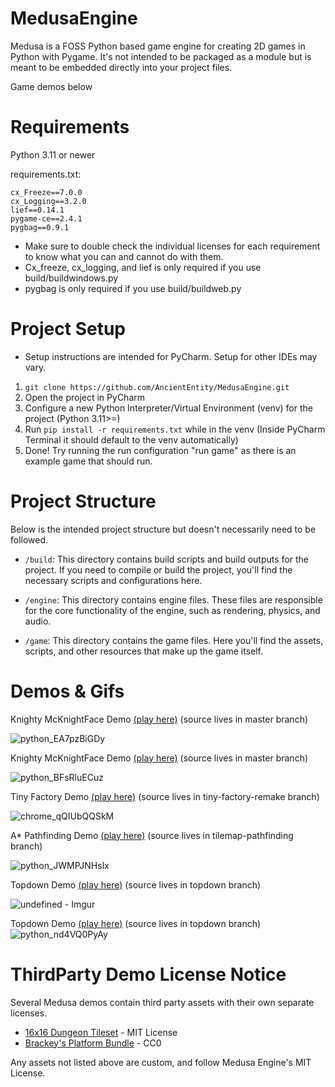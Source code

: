 # MedusaEngine

Medusa is a FOSS Python based game engine for creating 2D games in Python with Pygame. It's not intended to be packaged as a module but is meant to be embedded directly into your project files.

Game demos below

# Requirements
Python 3.11 or newer

requirements.txt: 
```
cx_Freeze==7.0.0
cx_Logging==3.2.0
lief==0.14.1
pygame-ce==2.4.1
pygbag==0.9.1  
```
- Make sure to double check the individual licenses for each requirement to know what you can and cannot do with them.
- Cx_freeze, cx_logging, and lief is only required if you use build/buildwindows.py
- pygbag is only required if you use build/buildweb.py

# Project Setup
- Setup instructions are intended for PyCharm. Setup for other IDEs may vary.

1. `git clone https://github.com/AncientEntity/MedusaEngine.git`
2. Open the project in PyCharm
3. Configure a new Python Interpreter/Virtual Environment (venv) for the project (Python 3.11>=)
4. Run `pip install -r requirements.txt` while in the venv (Inside PyCharm Terminal it should default to the venv automatically)
5. Done! Try running the run configuration "run game" as there is an example game that should run.

# Project Structure
Below is the intended project structure but doesn't necessarily need to be followed.
- `/build`: This directory contains build scripts and build outputs for the project. If you need to compile or build the project, you'll find the necessary scripts and configurations here.

- `/engine`: This directory contains engine files. These files are responsible for the core functionality of the engine, such as rendering, physics, and audio.

- `/game`: This directory contains the game files. Here you'll find the assets, scripts, and other resources that make up the game itself.

# Demos & Gifs

Knighty McKnightFace Demo [(play here)](https://anciententity.itch.io/knighty-mcknightyface) (source lives in master branch)

![python_EA7pzBiGDy](https://github.com/AncientEntity/MedusaEngine/assets/22735861/2d6d4a19-3c53-4a3e-b414-f3aecea981dd)

Knighty McKnightFace Demo [(play here)](https://anciententity.itch.io/knighty-mcknightyface) (source lives in master branch)

![python_BFsRluECuz](https://github.com/AncientEntity/MedusaEngine/assets/22735861/7ff670b8-0db8-4f6b-bd8f-63489d57ac3c)

Tiny Factory Demo [(play here)](https://anciententity.itch.io/tiny-factory-remastered) (source lives in tiny-factory-remake branch)

![chrome_qQIUbQQSkM](https://github.com/AncientEntity/MedusaEngine/assets/22735861/21df0074-4c44-4731-b59e-3c6df15cf031)

A* Pathfinding Demo [(play here)](https://anciententity.itch.io/medusa-astar-demo) (source lives in tilemap-pathfinding branch)

![python_JWMPJNHslx](https://github.com/user-attachments/assets/3a5f0afc-5813-4d55-9ef9-80f314c2cf8d)

Topdown Demo [(play here)](https://anciententity.itch.io/topdown-shooter-demo) (source lives in topdown branch)

![undefined - Imgur](https://github.com/user-attachments/assets/ed102781-46b1-4dcc-b0a6-10706a2b1545)

Topdown Demo [(play here)](https://anciententity.itch.io/topdown-shooter-demo) (source lives in topdown branch)
![python_nd4VQ0PyAy](https://github.com/user-attachments/assets/8c8a05a9-c495-4945-97f7-31cf07bc24ec)


# ThirdParty Demo License Notice

Several Medusa demos contain third party assets with their own separate licenses.

- [16x16 Dungeon Tileset](https://0x72.itch.io/dungeontileset-ii) - MIT License
- [Brackey's Platform Bundle](https://brackeysgames.itch.io/brackeys-platformer-bundle) - CC0

Any assets not listed above are custom, and follow Medusa Engine's MIT License.


